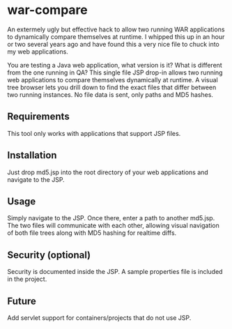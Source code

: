 # war-compare #

An extermely ugly but effective hack to allow two running WAR applications to dynamically compare themselves at runtime. I whipped this up in an hour or two several years ago and have found this a very nice file to chuck into my web applications.

You are testing a Java web application, what version is it? What is different from the one running in QA? This single file JSP drop-in allows two running web applications to compare themselves dynamically at runtime. A visual tree browser lets you drill down to find the exact files that differ between two running instances. No file data is sent, only paths and MD5 hashes.

## Requirements ##

This tool only works with applications that support JSP files.

## Installation ##

Just drop md5.jsp into the root directory of your web applications and navigate to the JSP.

## Usage ##

Simply navigate to the JSP. Once there, enter a path to another md5.jsp. The two files will communicate with each other,
allowing visual navigation of both file trees along with MD5 hashing for realtime diffs.

## Security (optional) ##

Security is documented inside the JSP. A sample properties file is included in the project.

## Future ##

Add servlet support for containers/projects that do not use JSP.